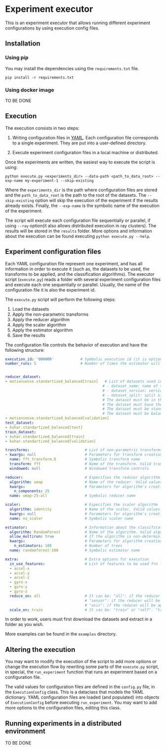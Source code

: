 # Experiment executor

This is an experiment executor that allows running different experiment configurations by using execution config files.

## Installation

### Using pip

You may install the dependencies using the `requirements.txt` file.

```
pip install -r requirements.txt
```

### Using docker image

TO BE DONE

## Execution

The execution consists in two steps:

1. Writing configuration files in [YAML](https://yaml.org/). Each configuration file corresponds to a single experiment. They are put into a user-defined directory.

2. Execute experiment configuration files in a local machine or distributed.

Once the experiments are written, the easiest way to execute the script is using:

```
python execute.py <experiments_dir> --data-path <path_to_data_root> --exp-name my-experiment-1 --skip-existing 
```

Where the `experiments_dir` is the path where configuration files are stored and the `path_to_data_root` is the path to the root of the datasets. The `--skip-existing` option will skip the execution of the experiment if the results already exists. Finally, the `--exp-name` is the symbolic name of the execution of the experiment.

The script will execute each configuration file sequentially or parallel, if using `--ray` option(it also allows distributed execution in ray clusters). The results will be stored in the `results` folder. More options and information about the execution can be found executing `python execute.py --help`.


## Experiment configuration files

Each YAML configuration file represent one experiment, and has all information in order to execute it (such as, the datasets to be used, the transforms to be applied, and the classification algorithms). The executor script (`execute.py`) reads a folder with several experiment configuration files and execute each one sequentially or parallel. Usually, the name of the configuration file it is also the experiment id.

The `execute.py` script will perform the following steps:

1. Load the datasets
2. Apply the non-parametric transforms
3. Apply the reducer algorithm
4. Apply the scaler algorithm
5. Apply the estimator algorithm
6. Save the results

The configuration file controls the behavior of execution and have the following structure:


```yaml
execution_id: '000000'            # Symbolic execution id (it is optional to match file name)
number_runs: 5                    # Number of times the estimator will run (fit and predict)


reducer_dataset:                                
- motionsense.standartized_balanced[train]   # List of datasets used in reducer algorithm (in order). The datasets will be merged into a single dataset. The dataset name must be in the format <dataset_name>.<dataset_version>[<dataset_split>] where:
                                            # - dataset_name: name of the dataset (must be in the datasets folder)
                                            # - dataset_version: version of the dataset (must be in the datasets folder)
                                            # - dataset_split: split of the dataset (must be in the datasets folder)
                                            # The dataset must be in the format <dataset_name>.<dataset_version>.<dataset_split>.csv
                                            # The dataset must have the following columns: "sensor", "axis", "timestamp", "value"
                                            # The dataset must be standartized (mean=0, std=1)
                                            # The dataset must be balanced (same number of samples per class)
- motionsense.standartized_balanced[validation]
test_dataset:
- kuhar.standartized_balanced[test]
train_dataset:
- kuhar.standartized_balanced[train]
- kuhar.standartized_balanced[validation]

transforms:                         # List of non-parametric transforms to be applyied in order)
- kwargs: null                      # Parameters for transform creation
  name: fft_transform.0             # Symbolic transform name
  transform: fft                    # Name of the transform. Valid transform names is under transforms_cls in file config.py
  windowed: null                    # Windowed transform controls

reducer:                            # Especifies the reducer algorithm
  algorithm: umap                   # Name of the reducer. Valid values names is under reducers_cls in the file config.py
  kwargs:                           # Parameters for algorithm's creation
    n_components: 25
  name: umap-25-all                 # Symbolic reducer name

scaler:                             # Especifies the scaler algorithm
  algorithm: identity               # Name of the scaler. Valid values names is under scalers_cls in the file config.py
  kwargs: null                      # Parameters for algorithm's creation
  name: no_scaler                   # Symbolic scaler name

estimator:                          # Information about the classification algorithm (for step 5)
  algorithm: RandomForest           # Name of the algorithm. Valid algorithm names is under estimator_cls in file config.py
  allow_multirun: true              # If the algorithm is non-deterministic (must be run many times)
  kwargs:                           # Parameters for algorithm creation
    n_estimators: 100               # Number of trees
  name: randomforest-100            # Symbolic estimator name

extra:                              # Extra options for execution
  in_use_features:                  # List of features to be used fro loading datasets. The dataframe columns will be filtred with columns that have the prefix in this list 
  - accel-x
  - accel-y
  - accel-z
  - gyro-x
  - gyro-y
  - gyro-z
  reduce_on: all                    # It can be: "all": if the reducer algorithm will be applyied over all features
                                    # "sensor": if the reducer will be applyed one per sensor (will have multiple reducers)
                                    # "axis": if the reducer will be applyied one per axis of sensor (will have multiple reducers)
  scale_on: train                   # It can be: "train" or "self". "train" means that the scaler will be fit on the train dataset and then applied on the train and test datasets. "self" means that the scaler will be fit and applyyed to each dataset (train, test).
```

In order to work, users must first download the datasets and extract in a folder as you wish.

More examples can be found in the `examples` directory.

## Altering the execution

You may want to modify the execution of the script to add more options or change the execution flow by rewriting some parts of the `execute.py` script, in special, the `run_experiment` function that runs an experiment based on a configuration file.

The valid values for configuration files are defined in the `config.py` file, in the `ExecutionConfig` class. This is a dataclass that models the YAML dictionary. YAML configuration files are loaded (and populated) into objects of `ExecutionConfig` before executing `run_experiment`. You may want to add more options to the configuration files, editing this class.


## Running experiments in a distributed environment

TO BE DONE